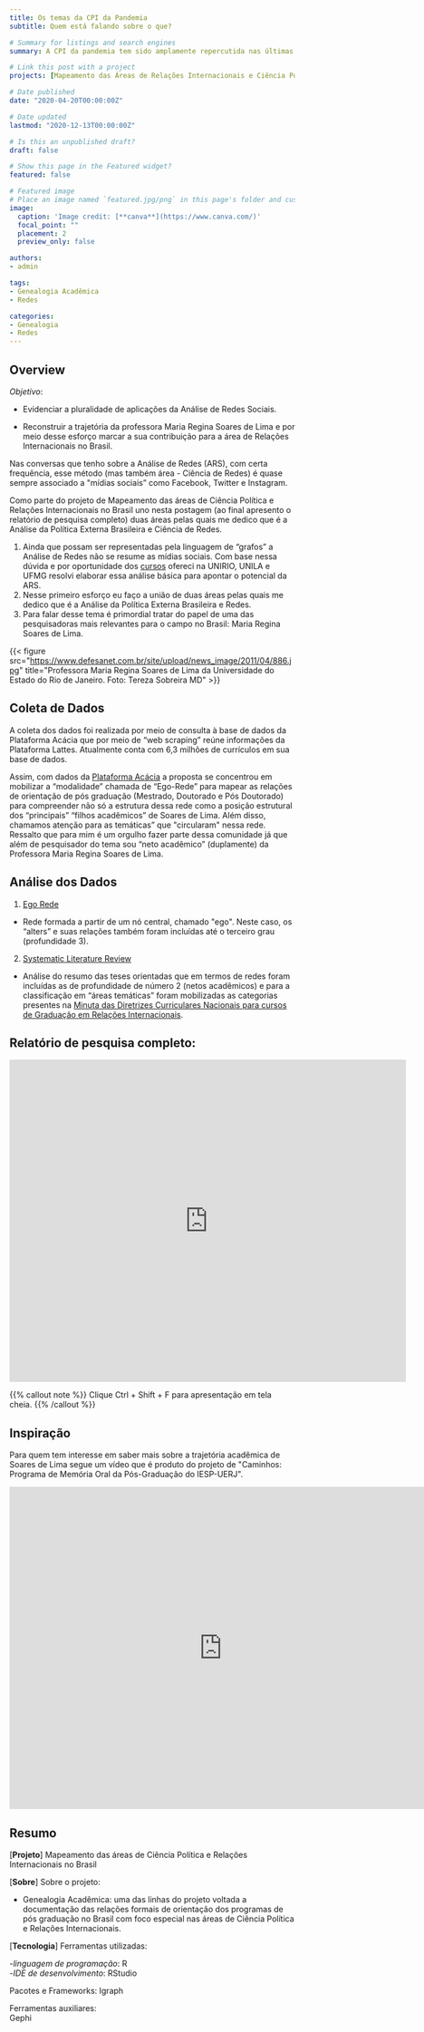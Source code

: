 ```yaml
---
title: Os temas da CPI da Pandemia
subtitle: Quem está falando sobre o que?

# Summary for listings and search engines
summary: A CPI da pandemia tem sido amplamente repercutida nas últimas semanas. Por isso, orientados à análise de dados, eu e o Thales Carvalho buscaremos cobrir a Comissão nos próximos dias. Começaremos, nessa primeira postagem, colocando a “bola no chão” e reunindo os fatos que permitem que o leitor entenda o caminho percorrido pela CPI até aqui.

# Link this post with a project
projects: [Mapeamento das Áreas de Relações Internacionais e Ciência Política no Brasil]

# Date published
date: "2020-04-20T00:00:00Z"

# Date updated
lastmod: "2020-12-13T00:00:00Z"

# Is this an unpublished draft?
draft: false

# Show this page in the Featured widget?
featured: false

# Featured image
# Place an image named `featured.jpg/png` in this page's folder and customize its options here.
image:
  caption: 'Image credit: [**canva**](https://www.canva.com/)'
  focal_point: ""
  placement: 2
  preview_only: false

authors:
- admin

tags:
- Genealogia Acadêmica
- Redes

categories:
- Genealogia
- Redes
---
```


## Overview

*Objetivo*: 

- Evidenciar a pluralidade de aplicações da Análise de Redes Sociais.  

- Reconstruir a trajetória da professora Maria Regina Soares de Lima e por meio desse esforço marcar a sua contribuição para a área de Relações Internacionais no Brasil.  


Nas conversas que tenho sobre a Análise de Redes (ARS), com certa frequência, esse método (mas também área - Ciência de Redes) é quase sempre associado a "mídias sociais” como Facebook, Twitter e Instagram.

Como parte do projeto de Mapeamento das áreas de Ciência Política e Relações Internacionais no Brasil uno nesta postagem (ao final apresento o relatório de pesquisa completo) duas áreas pelas quais me dedico que é a Análise da Política Externa Brasileira e Ciência de Redes.


1. Ainda que possam ser representadas pela linguagem de “grafos” a Análise de Redes não se resume as mídias sociais. Com base nessa dúvida e por oportunidade dos [cursos](http://vsantos.rbind.io/courses/redes/) ofereci na UNIRIO, UNILA e UFMG resolvi elaborar essa análise básica para apontar o potencial da ARS.
2. Nesse primeiro esforço eu faço a união de duas áreas pelas quais me dedico que é a Análise da Política Externa Brasileira e Redes.
3. Para falar desse tema é primordial tratar do papel de uma das pesquisadoras mais relevantes para o campo no Brasil: Maria Regina Soares de Lima. 

{{< figure src="https://www.defesanet.com.br/site/upload/news_image/2011/04/886.jpg" title="Professora Maria Regina Soares de Lima da Universidade do Estado do Rio de Janeiro. Foto: Tereza Sobreira MD" >}}

## Coleta de Dados

A coleta dos dados foi realizada por meio de consulta à base de dados da Plataforma Acácia que por meio de “web scraping” reúne informações da Plataforma Lattes. Atualmente conta com 6,3 milhões de currículos em sua base de dados.

Assim, com dados da [Plataforma Acácia](http://plataforma-acacia.org/) a proposta se concentrou em mobilizar a “modalidade” chamada de “Ego-Rede” para mapear as relações de orientação de pós graduação (Mestrado, Doutorado e Pós Doutorado) para compreender não só a estrutura dessa rede como a posição estrutural dos “principais” “filhos acadêmicos” de Soares de Lima. Além disso, chamamos atenção para as temáticas” que "circularam" nessa rede. Ressalto que para mim é um orgulho fazer parte dessa comunidade já que além de pesquisador do tema sou “neto acadêmico” (duplamente) da Professora Maria Regina Soares de Lima.

## Análise dos Dados

1. [Ego Rede](https://www.amazon.com.br/Egocentric-Network-Analysis-Foundations-Methods/dp/1107579317/ref=pd_sim_14_5/140-6933562-7678452?_encoding=UTF8&pd_rd_i=1107579317&pd_rd_r=57102180-2558-4041-8524-15eab08c8802&pd_rd_w=T2jMj&pd_rd_wg=797UZ&pf_rd_p=6882ebd8-e6aa-4d12-bcb6-33b39edace48&pf_rd_r=C2VH54DGNNCYSCET6X8G&psc=1&refRID=C2VH54DGNNCYSCET6X8G)

- Rede formada a partir de um nó central, chamado "ego". Neste caso, os “alters” e suas relações também foram incluídas até o terceiro grau (profundidade 3).

2. [Systematic Literature Review](https://journals.sagepub.com/doi/full/10.1177/0739456X17723971)

- Análise do resumo das teses orientadas que em termos de redes foram incluídas as de profundidade de número 2 (netos acadêmicos) e para a classificação em “áreas temáticas” foram mobilizadas as categorias presentes na [Minuta das Diretrizes Curriculares Nacionais para cursos de Graduação em Relações Internacionais](https://www2.unifap.br/relacoesinternacionais/files/2013/12/ABRI-DCN-RI-Vers%c3%a3o-Final.pdf).

## Relatório de pesquisa completo:     
   
<iframe src="https://docs.google.com/presentation/d/e/2PACX-1vSdPP2uOyYnfRNWAGdSyZFWHDMKFkC1yMg0tHiEtVgJcpoxv9_YqXyiyIhChVflvw/embed?start=false&loop=false&delayms=3000" frameborder="0" width="700" height="569" allowfullscreen="true" mozallowfullscreen="true" webkitallowfullscreen="true"></iframe>

{{% callout note %}}
Clique Ctrl + Shift + F para apresentação em tela cheia.
{{% /callout %}}


## Inspiração

Para quem tem interesse em saber mais sobre a trajetória acadêmica de Soares de Lima segue um vídeo que é produto do projeto de "Caminhos: Programa de Memória Oral da Pós-Graduação do IESP-UERJ".

<iframe width="750" height="569" src="https://www.youtube.com/embed/h3ffUR4zVss" frameborder="0" allow="accelerometer; autoplay; clipboard-write; encrypted-media; gyroscope; picture-in-picture" allowfullscreen></iframe>


## Resumo  

[__Projeto__] Mapeamento das áreas de Ciência Política e Relações Internacionais no Brasil

[__Sobre__] Sobre o projeto:  

- Genealogia Acadêmica: uma das linhas do projeto voltada a documentação das relações formais de orientação dos programas de pós graduação no Brasil com foco especial nas áreas de Ciência Política e Relações Internacionais.  


[__Tecnologia__] Ferramentas utilizadas:

-*linguagem de programação*: R  
-*IDE de desenvolvimento*: RStudio    

Pacotes e Frameworks:
Igraph

Ferramentas auxiliares:  
Gephi

